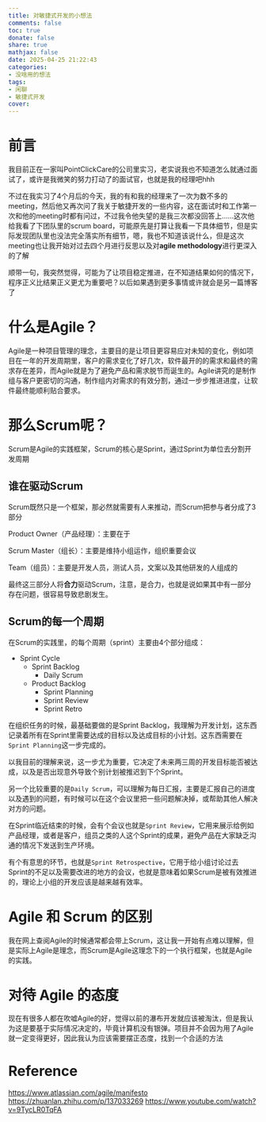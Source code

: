 ```yaml
---
title: 对敏捷式开发的小想法
comments: false
toc: true
donate: false
share: true
mathjax: false
date: 2025-04-25 21:22:43
categories:
- 没啥用的想法
tags:
- 闲聊
- 敏捷式开发
cover:
---
```


# 前言

我目前正在一家叫PointClickCare的公司里实习，老实说我也不知道怎么就通过面试了，或许是我微笑的努力打动了的面试官，也就是我的经理吧hhh

不过在我实习了4个月后的今天，我的有和我的经理来了一次为数不多的meeting，然后他又再次问了我关于敏捷开发的一些内容，这在面试时和工作第一次和他的meeting时都有问过，不过我令他失望的是我三次都没回答上......这次他给我看了下团队里的scrum board，可能原先是打算让我看一下具体细节，但是实际发现团队里也没法完全落实所有细节，嗯，我也不知道该说什么，但是这次meeting也让我开始对过去四个月进行反思以及对**agile methodology**进行更深入的了解

顺带一句，我突然觉得，可能为了让项目稳定推进，在不知道结果如何的情况下，程序正义比结果正义更尤为重要吧？以后如果遇到更多事情或许就会是另一篇博客了

# 什么是Agile？

Agile是一种项目管理的理念，主要目的是让项目更容易应对未知的变化，例如项目在一年的开发周期里，客户的需求变化了好几次，软件最开的的需求和最终的需求存在差异，而Agile就是为了避免产品和需求脱节而诞生的。Agile讲究的是制作组与客户更密切的沟通，制作组内对需求的有效分割，通过一步步推进进度，让软件最终能顺利贴合要求。

# 那么Scrum呢？

Scrum是Agile的实践框架，Scrum的核心是Sprint，通过Sprint为单位去分割开发周期

## 谁在驱动Scrum

Scrum既然只是一个框架，那必然就需要有人来推动，而Scrum把参与者分成了3部分

Product Owner（产品经理）：主要在于

Scrum Master（组长）：主要是维持小组运作，组织重要会议

Team（组员）：主要是开发人员，测试人员，文案以及其他研发的人组成的

最终这三部分人将**合力**驱动Scrum，注意，是合力，也就是说如果其中有一部分存在问题，很容易导致悲剧发生。

## Scrum的每一个周期

在Scrum的实践里，的每个周期（sprint）主要由4个部分组成：

- Sprint Cycle
    - Sprint Backlog
        - Daily Scrum
    - Product Backlog
        - Sprint Planning
        - Sprint Review
        - Sprint Retro

在组织任务的时候，最基础要做的是Sprint Backlog，我理解为开发计划，这东西记录着所有在Sprint里需要达成的目标以及达成目标的小计划。这东西需要在`Sprint Planning`这一步完成的。

以我目前的理解来说，这一步尤为重要，它决定了未来两三周的开发目标能否被达成，以及是否出现意外导致个别计划被推迟到下个Sprint。

另一个比较重要的是`Daily Scrum`，可以理解为每日汇报，主要是汇报自己的进度以及遇到的问题，有时候可以在这个会议里把一些问题解决掉，或帮助其他人解决对方的问题。

在Sprint临近结束的时候，会有个会议也就是`Sprint Review`，它用来展示给例如产品经理，或者是客户，组员之类的人这个Sprint的成果，避免产品在大家缺乏沟通的情况下发送到生产环境。

有个有意思的环节，也就是`Sprint Retrospective`，它用于给小组讨论过去Sprint的不足以及需要改进的地方的会议，也就是意味着如果Scrum是被有效推进的，理论上小组的开发应该是越来越有效率。

# Agile 和 Scrum 的区别

我在网上查阅Agile的时候通常都会带上Scrum，这让我一开始有点难以理解，但是实际上Agile是理念，而Scrum是Agile这理念下的一个执行框架，也就是Agile的实践。

# 对待 Agile 的态度

现在有很多人都在吹嘘Agile的好，觉得以前的瀑布开发就应该被淘汰，但是我认为这是要基于实际情况决定的，毕竟计算机没有银弹。项目并不会因为用了Agile就一定变得更好，因此我认为应该需要摆正态度，找到一个合适的方法

# Reference

https://www.atlassian.com/agile/manifesto
https://zhuanlan.zhihu.com/p/137033269
https://www.youtube.com/watch?v=9TycLR0TqFA